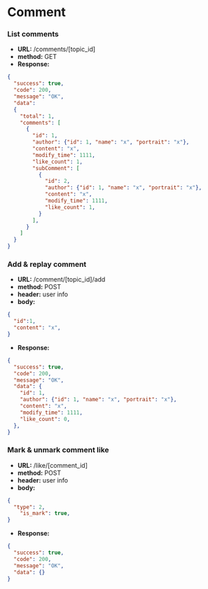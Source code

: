 # Comment

### List comments

* **URL:** /comments/[topic_id]
* **method:** GET
* **Response:**

```json
{
  "success": true,
  "code": 200,
  "message": "OK",
  "data": 
  {
    "total": 1,
    "comments": [
      {
        "id": 1,
        "author": {"id": 1, "name": "x", "portrait": "x"},
        "content": "x",
        "modify_time": 1111,
        "like_count": 1,
        "subComment": [
          {
            "id": 2,
            "author": {"id": 1, "name": "x", "portrait": "x"},
            "content": "x",
            "modify_time": 1111,
            "like_count": 1,
          }
        ],
      }
    ]
  }
}
```

### Add & replay comment

* **URL:** /comment/[topic_id]/add
* **method:** POST
* **header:** user info
* **body:**

```json
{
  "id":1,
  "content": "x",
}
```

* **Response:**

```json
{
  "success": true,
  "code": 200,
  "message": "OK",
  "data": {
    "id": 1,
    "author": {"id": 1, "name": "x", "portrait": "x"},
    "content": "x",
    "modify_time": 1111,
    "like_count": 0,
  },
}
```

### Mark & unmark comment like

* **URL:** /like/[comment_id]
* **method:** POST
* **header:** user info
* **body:**

```json
{
  "type": 2,
	"is_mark": true,
}
```

* **Response:**

```json
{
  "success": true,
  "code": 200,
  "message": "OK",
  "data": {}
}
```
